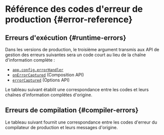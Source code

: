 <script setup>
import { ref, onMounted } from 'vue'
import { data } from './errors.data.ts'
import ErrorsTable from './ErrorsTable.vue'

const highlight = ref()
onMounted(() => {
  highlight.value = location.hash.slice(1)
})
</script>

# Référence des codes d'erreur de production {#error-reference}

## Erreurs d'exécution {#runtime-errors}

Dans les versions de production, le troisième argument transmis aux API de gestion des erreurs suivantes sera un code court au lieu de la chaîne d'information complète :

- [`app.config.errorHandler`](/api/application#app-config-errorhandler)
- [`onErrorCaptured`](/api/composition-api-lifecycle#onerrorcaptured) (Composition API)
- [`errorCaptured`](/api/options-lifecycle#errorcaptured) (Options API)

Le tableau suivant établit une correspondance entre les codes et leurs chaînes d'information complètes d'origine.

<ErrorsTable kind="runtime" :errors="data.runtime" :highlight="highlight" />

## Erreurs de compilation {#compiler-errors}

Le tableau suivant fournit une correspondance entre les codes d'erreur du compilateur de production et leurs messages d'origine.

<ErrorsTable kind="compiler" :errors="data.compiler" :highlight="highlight" />
